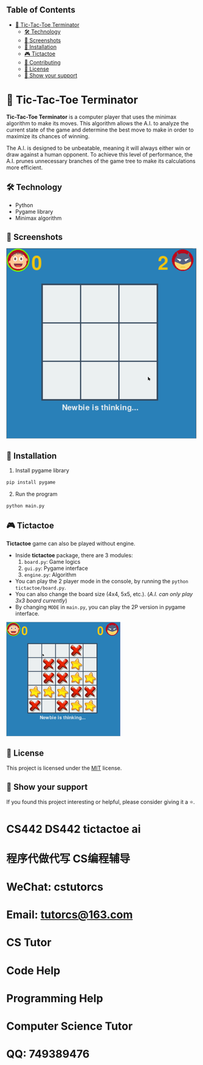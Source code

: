 ## Table of Contents

- [🤖 Tic-Tac-Toe Terminator](#-tic-tac-toe-terminator)
  - [🛠 Technology](#-technology)
  - [📸 Screenshots](#-screenshots)
  - [💾 Installation](#-installation)
  - [🎮 Tictactoe](#-tictactoe)
  - [🤝 Contributing](#-contributing)
  - [📜 License](#-license)
  - [💖 Show your support](#-show-your-support)

# 🤖 Tic-Tac-Toe Terminator

**Tic-Tac-Toe Terminator** is a computer player that uses the minimax algorithm to make its moves. This algorithm allows the A.I. to analyze the current state of the game and determine the best move to make in order to maximize its chances of winning.

The A.I. is designed to be unbeatable, meaning it will always either win or draw against a human opponent. To achieve this level of performance, the A.I. prunes unnecessary branches of the game tree to make its calculations more efficient.

## 🛠 Technology

- Python
- Pygame library
- Minimax algorithm

## 📸 Screenshots

<img src="./tictactoe_demo.gif" width="500" title="vs AI mode">

## 💾 Installation

1. Install pygame library

```sh
pip install pygame
```

2. Run the program

```sh
python main.py
```

## 🎮 Tictactoe

**Tictactoe** game can also be played without engine.

- Inside **tictactoe** package, there are 3 modules:
  1. `board.py`: Game logics
  2. `gui.py`: Pygame interface
  3. `engine.py`: Algorithm
- You can play the 2 player mode in the console, by running the `python tictactoe/board.py`.
- You can also change the board size (4x4, 5x5, etc.). (_A.I. can only play 3x3 board currently_)
- By changing `MODE` in `main.py`, you can play the 2P version in pygame interface.

<img src="./tictactoe_2p_demo.gif" width="300" title="2 Player Mode">

## 📜 License

This project is licensed under the [MIT](./LICENSE) license.

## 💖 Show your support

If you found this project interesting or helpful, please consider giving it a ⭐.
# CS442 DS442 tictactoe ai

# 程序代做代写 CS编程辅导

# WeChat: cstutorcs

# Email: tutorcs@163.com

# CS Tutor

# Code Help

# Programming Help

# Computer Science Tutor

# QQ: 749389476
